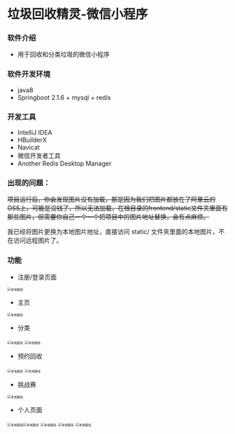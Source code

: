 # 垃圾回收精灵-微信小程序



### 软件介绍
- 用于回收和分类垃圾的微信小程序

### 软件开发环境
* java8
* Springboot 2.1.6 + mysql + redis 

### 开发工具

* IntelliJ IDEA
* HBuilderX
* Navicat
* 微信开发者工具
* Another Redis Desktop Manager

### 出现的问题：

~~项目运行后，你会发现图片没有加载，那是因为我们把图片都放在了阿里云的OSS上，可能是没钱了，所以无法加载，在根目录的frontend/static文件夹里面有那些图片，但需要你自己一个一个把项目中的图片地址替换，会有点麻烦。~~

我已经将图片更换为本地图片地址，直接访问 static/ 文件夹里面的本地图片，不在访问远程图片了。

### 功能

* 注册/登录页面

<img src="docs/Snipaste_2024-04-23_11-45-49.png" alt="本地路径" title="注册/登录" style="zoom: 50%;" /> 

* 主页

<img src="docs/Snipaste_2024-04-23_11-42-56.png" alt="本地路径" title="" style="zoom: 50%;" /> 

* 分类

<img src="docs/Snipaste_2024-04-23_11-43-19.png" alt="本地路径" title="" style="zoom: 50%;" /> <img src="docs/Snipaste_2024-04-23_11-46-45.png" alt="本地路径" title="" style="zoom: 50%;" /> 

* 预约回收

<img src="docs/Snipaste_2024-04-23_11-43-34.png" alt="本地路径" title="" style="zoom: 50%;" /> <img src="docs/Snipaste_2024-04-23_11-43-41.png" alt="本地路径" title="" style="zoom: 50%;" /> 

* 挑战赛

<img src="docs/Snipaste_2024-04-23_11-43-47.png" alt="本地路径" title="" style="zoom: 50%;" /> 

* 个人页面

<img src="docs/Snipaste_2024-04-23_11-43-53.png" alt="本地路径" title="" style="zoom: 50%;" /><img src="docs/Snipaste_2024-04-23_11-44-21.png" alt="本地路径" title="" style="zoom: 50%;" /> 
<img src="docs/Snipaste_2024-04-23_11-45-29.png" alt="本地路径" title="" style="zoom: 50%;" /> <img src="docs/Snipaste_2024-04-23_11-44-00.png" alt="本地路径" title="" style="zoom: 50%;" /> <img src="docs/Snipaste_2024-04-23_11-44-32.png" alt="本地路径" title="" style="zoom: 50%;" /> 

